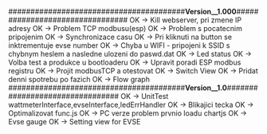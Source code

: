 ########################################__Version__1.000__################################
OK -> Kill webserver, pri zmene IP adresy
OK -> Problem TCP modbusu(esp)
OK -> Problem s pocatecnim pripojenim
OK -> Synchronizace casu
OK -> Pri kliknuti na button se inktrementuje evse number
OK -> Chyba u WIFI - pripojeni k SSID s chybnym heslem a nasledne ulozeni do paswd.dat
OK -> Led status
OK -> Volba test a produkce u bootloaderu
OK -> Upravit poradi ESP modbus registru
OK -> Projit modbusTCP a otestovat
OK -> Switch View
OK -> Pridat denni spotrebu po fazich
OK -> Flow graph
########################################__Version__1.0__################################
OK -> UnitTest wattmeterInterface,evseInterface,ledErrHandler
OK -> Blikajici tecka
OK -> Optimalizovat func.js
OK -> PC verze problem prvnio loadu chartjs
OK -> Evse gauge
OK -> Setting view for EVSE
